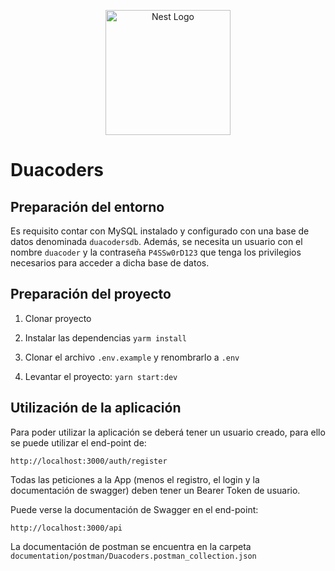 <p align="center">
  <a href="http://nestjs.com/" target="blank"><img src="https://nestjs.com/img/logo-small.svg" width="200" alt="Nest Logo" /></a>
</p>


# Duacoders

## Preparación del entorno

Es requisito contar con MySQL instalado y configurado con una base de datos denominada `duacodersdb`. Además, se necesita un usuario con el nombre `duacoder` y la contraseña `P4SSw0rD123` que tenga los privilegios necesarios para acceder a dicha base de datos.

## Preparación del proyecto

1. Clonar proyecto

2. Instalar las dependencias
```yarm install```

3. Clonar el archivo ```.env.example``` y renombrarlo a ```.env```

4. Levantar el proyecto: ```yarn start:dev```

## Utilización de la aplicación

Para poder utilizar la aplicación se deberá tener un usuario creado, para ello se puede utilizar el end-point de:
```
http://localhost:3000/auth/register
```

Todas las peticiones a la App (menos el registro, el login y la documentación de swagger) deben tener un Bearer Token de usuario.

Puede verse la documentación de Swagger en el end-point:
```
http://localhost:3000/api
```

La documentación de postman se encuentra en la carpeta ```documentation/postman/Duacoders.postman_collection.json```